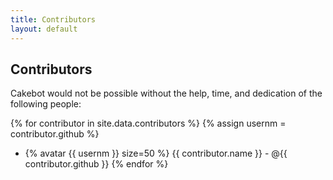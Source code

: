 ```yaml
---
title: Contributors
layout: default
---
```


## Contributors

Cakebot would not be possible without the help, time, and dedication of the following people:

{% for contributor in site.data.contributors %}
{% assign usernm = contributor.github %}
* {% avatar {{ usernm }} size=50 %} {{ contributor.name }} - @{{ contributor.github }}
{% endfor %}
